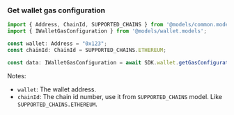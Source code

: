 ### Get wallet gas configuration

```ts
import { Address, ChainId, SUPPORTED_CHAINS } from '@models/common.models';
import { IWalletGasConfiguration } from '@models/wallet.models';

const wallet: Address = "0x123";
const chainId: ChainId = SUPPORTED_CHAINS.ETHEREUM;

const data: IWalletGasConfiguration = await SDK.wallet.getGasConfiguration(wallet, chainId);
```
Notes:

- `wallet`: The wallet address.
- `chainId`: The chain id number, use it from `SUPPORTED_CHAINS` model. Like `SUPPORTED_CHAINS.ETHEREUM`.